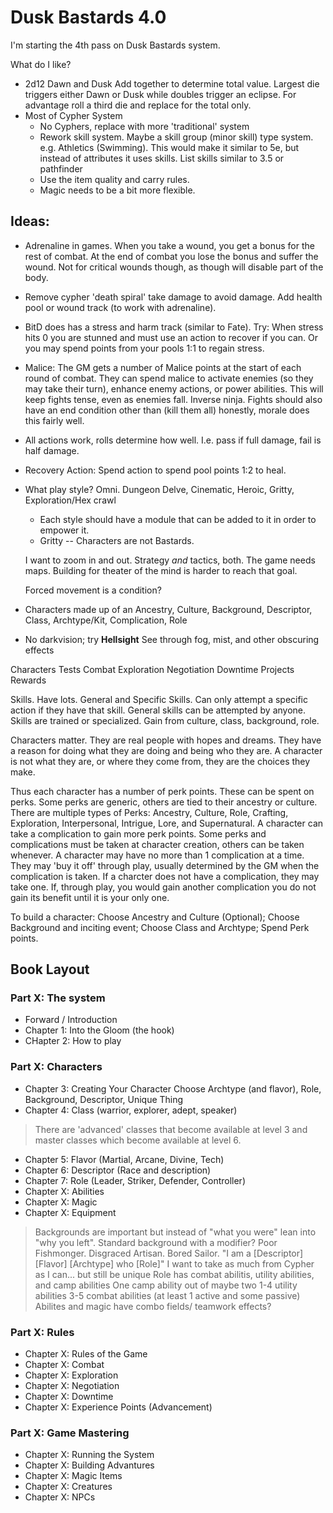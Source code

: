 # Dusk Bastards 4.0

I'm starting the 4th pass on Dusk Bastards system.

What do I like?
- 2d12 Dawn and Dusk
        Add together to determine total value. Largest die triggers either Dawn or Dusk while doubles trigger an eclipse.
        For advantage roll a third die and replace for the total only.
- Most of Cypher System
    - No Cyphers, replace with more 'traditional' system
    - Rework skill system. Maybe a skill group (minor skill) type system. e.g. Athletics (Swimming).
        This would make it similar to 5e, but instead of attributes it uses skills.
        List skills similar to 3.5 or pathfinder
    - Use the item quality and carry rules.
    - Magic needs to be a bit more flexible.


## Ideas:

- Adrenaline in games. When you take a wound, you get a bonus for the rest of combat. At the end of combat you lose the bonus and suffer the wound. Not for critical wounds though, as though will disable part of the body.

- Remove cypher 'death spiral' take damage to avoid damage.  Add health pool or wound track (to work with adrenaline).

- BitD does has a stress and harm track (similar to Fate). Try: When stress hits 0 you are stunned and must use an action to recover if you can. Or you may spend points from your pools 1:1 to regain stress.

- Malice: The GM gets a number of Malice points at the start of each round of combat. They can spend malice to activate enemies (so they may take their turn), enhance enemy actions, or power abilities. This will keep fights tense, even as enemies fall. Inverse ninja. Fights should also have an end condition other than (kill them all) honestly, morale does this fairly well.

- All actions work, rolls determine how well. I.e. pass if full damage, fail is half damage.

- Recovery Action: Spend action to spend pool points 1:2 to heal.

- What play style? Omni. Dungeon Delve, Cinematic, Heroic, Gritty, Exploration/Hex crawl
    - Each style should have a module that can be added to it in order to empower it.
    - Gritty -- Characters are not Bastards.

    I want to zoom in and out. Strategy *and* tactics, both. The game needs maps. Building for theater of the mind is harder to reach that goal.

    Forced movement is a condition?

- Characters made up of an Ancestry, Culture, Background, Descriptor, Class, Archtype/Kit, Complication, Role

- No darkvision; try **Hellsight** See through fog, mist, and other obscuring effects

Characters
Tests
Combat
Exploration
Negotiation
Downtime Projects
Rewards

Skills. Have lots. General and Specific Skills. Can only attempt a specific action if they have that skill. General skills can be attempted by anyone. Skills are trained or specialized. Gain from culture, class, background, role.

Characters matter. They are real people with hopes and dreams. They have a reason for doing what they are doing and being who they are. A character is not what they are, or where they come from, they are the choices they make.

Thus each character has a number of perk points. These can be spent on perks. Some perks are generic, others are tied to their ancestry or culture. There are multiple types of Perks: Ancestry, Culture, Role, Crafting, Exploration, Interpersonal, Intrigue, Lore, and Supernatural.
A character can take a complication to gain more perk points. Some perks and complications must be taken at character creation, others can be taken whenever. A character may have no more than 1 complication at a time. They may 'buy it off' through play, usually determined by the GM when the complication is taken. If a charcter does not have a complication, they may take one. If, through play, you would gain another complication you do not gain its benefit until it is your only one.

To build a character: Choose Ancestry and Culture (Optional); Choose Background and inciting event; Choose Class and Archtype; Spend Perk points.




## Book Layout

### Part X: The system

- Forward / Introduction
- Chapter 1: Into the Gloom (the hook)
- CHapter 2: How to play

### Part X: Characters

- Chapter 3: Creating Your Character
    Choose Archtype (and flavor), Role, Background, Descriptor, Unique Thing
- Chapter 4: Class (warrior, explorer, adept, speaker)
> There are 'advanced' classes that become available at level 3 and master classes which become available at level 6.
- Chapter 5: Flavor (Martial, Arcane, Divine, Tech)
- Chapter 6: Descriptor (Race and description)
- Chapter 7: Role (Leader, Striker, Defender, Controller)
- Chapter X: Abilities
- Chapter X: Magic
- Chapter X: Equipment

> Backgrounds are important but instead of "what you were" lean into "why you left". Standard background with a modifier? Poor Fishmonger. Disgraced Artisan. Bored Sailor.
> "I am a [Descriptor] [Flavor] [Archtype] who [Role]"
> I want to take as much from Cypher as I can... but still be unique
> Role has combat abilitis, utility abilities, and camp abilities
> One camp ability out of maybe two
> 1-4 utility abilities
> 3-5 combat abilities (at least 1 active and some passive)
> Abilites and magic have combo fields/ teamwork effects?

### Part X: Rules

- Chapter X: Rules of the Game
- Chapter X: Combat
- Chapter X: Exploration
- Chapter X: Negotiation
- Chapter X: Downtime
- Chapter X: Experience Points (Advancement)

### Part X: Game Mastering

- Chapter X: Running the System
- Chapter X: Building Advantures
- Chapter X: Magic Items
- Chapter X: Creatures
- Chapter X: NPCs